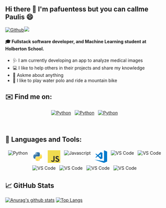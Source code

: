 ## Hi there 👋 I'm pafuentess but you can callme Paulis :smile:
[![Github](https://img.shields.io/github/followers/pafuentess?label=Follow&style=social)](https://github.com/pafuentess)![](https://visitor-badge.laobi.icu/badge?page_id=pafuentess.pafuentess)
#### :mortar_board: Fullstack software developer, and Machine Learning student at Holberton School.
* :stethoscope: I am currently developing an app to analyze medical images
* :computer: I like to help others in their projects and share my knowledge
* :calling: Askme about anything
* :goal_net: I like to play water polo and ride a mountain bike


## ✉️ Find me on:
<p align="center">
 <a href="https://twitter.com/pafuentess"> <img src="https://cdn.jsdelivr.net/npm/simple-icons@v3/icons/twitter.svg" alt="Python" height="40" style="vertical-align:top; margin:4px"></a>
 <a href="https://www.linkedin.com/in/pafuentess/" target="_blank" rel="noopener noreferrer"> <img src="https://cdn.jsdelivr.net/npm/simple-icons@v3/icons/linkedin.svg" alt="Python" height="40" style="vertical-align:top; margin:4px"></a>
 <a href="mailto:1076@holbertonschool.com"> <img src="https://cdn.jsdelivr.net/npm/simple-icons@v3/icons/gmail.svg" alt="Python" height="40" style="vertical-align:top; margin:4px"></a>
</p>

<br />

## 🧰 Languages and Tools:
<p align="center">
<img src="https://cdn.iconscout.com/icon/free/png-512/c-programming-569564.png" alt="Python" height="40" style="vertical-align:top; margin:4px">
<img src="https://raw.githubusercontent.com/github/explore/80688e429a7d4ef2fca1e82350fe8e3517d3494d/topics/python/python.png" alt="Python" height="40" style="vertical-align:top; margin:4px">
<img src="https://raw.githubusercontent.com/github/explore/80688e429a7d4ef2fca1e82350fe8e3517d3494d/topics/javascript/javascript.png" alt="Javascript" height="40" style="vertical-align:top; margin:4px">
<img src="https://cdn.pixabay.com/photo/2015/04/23/17/41/node-js-736399_960_720.png" alt="Javascript" height="40" style="vertical-align:top; margin:4px">
<img src="https://raw.githubusercontent.com/github/explore/80688e429a7d4ef2fca1e82350fe8e3517d3494d/topics/visual-studio-code/visual-studio-code.png" alt="VS Code" height="40" style="vertical-align:top; margin:4px">
 <img src="https://camo.githubusercontent.com/f85f882cb31eeaeee657ec955313015c30378e8f56c3dc2f06933b617a276cfd/68747470733a2f2f77372e706e6777696e672e636f6d2f706e67732f3734372f3739382f706e672d7472616e73706172656e742d6d7973716c2d6c6f676f2d6d7973716c2d64617461626173652d7765622d646576656c6f706d656e742d636f6d70757465722d736f6674776172652d646f6c7068696e2d6d6172696e652d6d616d6d616c2d616e696d616c732d746578742d7468756d626e61696c2e706e67" alt="VS Code" height="40" style="vertical-align:top; margin:4px">
<img src="https://img.icons8.com/color/452/mongodb.png" alt="VS Code" height="40" style="vertical-align:top; margin:4px">
<img src="https://www.clipartmax.com/png/middle/301-3018326_que-una-distribuci%C3%B3n-gnu-linux-es-la-forma-m%C3%A1s-c%C3%B3moda-linux-icon.png" alt="VS Code" height="40" style="vertical-align:top; margin:4px">
<img src="https://image.flaticon.com/icons/png/512/1216/1216733.png" alt="VS Code" height="40" style="vertical-align:top; margin:4px">
<img src="https://image.flaticon.com/icons/png/512/25/25231.png" alt="VS Code" height="40" style="vertical-align:top; margin:4px">
<img src="https://user-images.githubusercontent.com/2676579/34940598-17cc20f0-f9be-11e7-8c6d-f0190d502d64.png" alt="VS Code" height="40" style="vertical-align:top; margin:4px">
</p>

## :chart_with_upwards_trend: GitHub Stats
[![Anurag's github stats](https://github-readme-stats.vercel.app/api?username=pafuentess)](https://github.com/pafuentess/github-readme-stats)
[![Top Langs](https://github-readme-stats.vercel.app/api/top-langs/?username=pafuentess)](https://github.com/pafuentess/github-readme-stats)

<!--
**pafuentess/pafuentess** is a ✨ _special_ ✨ repository because its `README.md` (this file) appears on your GitHub profile.

Here are some ideas to get you started:

- 🔭 I’m currently working on ...
- 🌱 I’m currently learning ...
- 👯 I’m looking to collaborate on ...
- 🤔 I’m looking for help with ...
- 💬 Ask me about ...
- 📫 How to reach me: ...
- 😄 Pronouns: ...
- ⚡ Fun fact: ...
-->
